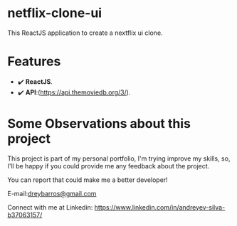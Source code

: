 # netflix-clone-ui

This ReactJS application to create a nextflix ui clone.


# Features

- :heavy_check_mark: **ReactJS**.
- :heavy_check_mark: **API**:(https://api.themoviedb.org/3/).

# Some Observations about this project
This project is part of my personal portfolio, I'm trying improve my skills, so, I'll be happy if you could provide me any feedback about the project.


You can report that could make me a better developer!

E-mail:dreybarros@gmail.com

Connect with me at Linkedin: https://www.linkedin.com/in/andreyev-silva-b37063157/

